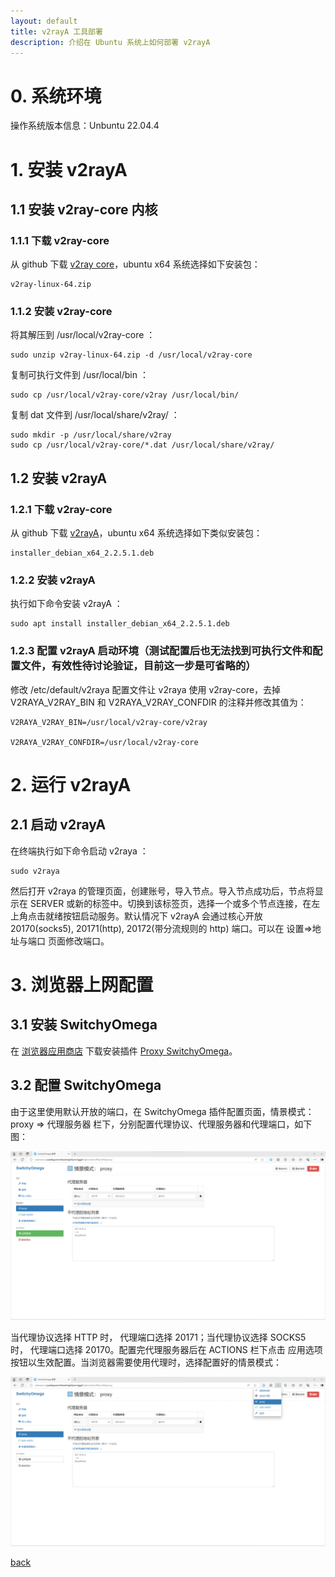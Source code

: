 ```yaml
---
layout: default
title: v2rayA 工具部署
description: 介绍在 Ubuntu 系统上如何部署 v2rayA
---
```


# 0. 系统环境

操作系统版本信息：Unbuntu 22.04.4

# 1. 安装 v2rayA

## 1.1 安装 v2ray-core 内核

### 1.1.1 下载 v2ray-core

从 github 下载 [v2ray core](https://github.com/v2ray/v2ray-core/releases)，ubuntu x64 系统选择如下安装包：

```
v2ray-linux-64.zip
```

### 1.1.2 安装 v2ray-core

将其解压到 /usr/local/v2ray-core ：

```
sudo unzip v2ray-linux-64.zip -d /usr/local/v2ray-core
```

复制可执行文件到 /usr/local/bin ：

```
sudo cp /usr/local/v2ray-core/v2ray /usr/local/bin/
```

复制 dat 文件到 /usr/local/share/v2ray/ ：

```
sudo mkdir -p /usr/local/share/v2ray
sudo cp /usr/local/v2ray-core/*.dat /usr/local/share/v2ray/
```

## 1.2 安装 v2rayA

### 1.2.1 下载 v2ray-core

从 github 下载 [v2rayA](https://github.com/v2rayA/v2rayA/releases)，ubuntu x64 系统选择如下类似安装包：

```
installer_debian_x64_2.2.5.1.deb
```

### 1.2.2 安装 v2rayA

执行如下命令安装 v2rayA ：

```
sudo apt install installer_debian_x64_2.2.5.1.deb
```

### 1.2.3 配置 v2rayA 启动环境（测试配置后也无法找到可执行文件和配置文件，有效性待讨论验证，目前这一步是可省略的）

修改 /etc/default/v2raya 配置文件让 v2raya 使用 v2ray-core，去掉 V2RAYA_V2RAY_BIN 和 V2RAYA_V2RAY_CONFDIR 的注释并修改其值为：

```
V2RAYA_V2RAY_BIN=/usr/local/v2ray-core/v2ray

V2RAYA_V2RAY_CONFDIR=/usr/local/v2ray-core
```

# 2. 运行 v2rayA

## 2.1 启动 v2rayA

在终端执行如下命令启动 v2raya ：

```
sudo v2raya
```

然后打开 v2raya 的管理页面，创建账号，导入节点。导入节点成功后，节点将显示在 SERVER 或新的标签中。切换到该标签页，选择一个或多个节点连接，在左上角点击就绪按钮启动服务。默认情况下 v2rayA 会通过核心开放 20170(socks5), 20171(http), 20172(带分流规则的 http) 端口。可以在 设置=>地址与端口 页面修改端口。

# 3. 浏览器上网配置

## 3.1 安装 SwitchyOmega

在 [浏览器应用商店](https://chromewebstore.google.com/?hl=zh) 下载安装插件 [Proxy SwitchyOmega](https://chromewebstore.google.com/detail/padekgcemlokbadohgkifijomclgjgif?hl=zh)。

## 3.2 配置 SwitchyOmega

由于这里使用默认开放的端口，在 SwitchyOmega 插件配置页面，情景模式：proxy => 代理服务器 栏下，分别配置代理协议、代理服务器和代理端口，如下图：

![setup SwitchyOmega](../../images/v2rayA-SwitchyOmega-1-setup.png)

当代理协议选择 HTTP 时， 代理端口选择 20171；当代理协议选择 SOCKS5 时， 代理端口选择 20170。配置完代理服务器后在 ACTIONS 栏下点击 应用选项 按钮以生效配置。当浏览器需要使用代理时，选择配置好的情景模式：

![select a scenario mode](../../images/v2rayA-SwitchyOmega-2-selectScenarioMode.png)

[back](./../)
